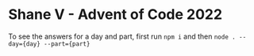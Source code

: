 # Shane V - Advent of Code 2022

To see the answers for a day and part, first run `npm i` and then `node . --day={day} --part={part}`